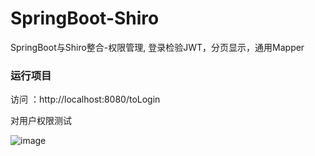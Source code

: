 # SpringBoot-Shiro
SpringBoot与Shiro整合-权限管理, 登录检验JWT，分页显示，通用Mapper

### 运行项目

访问 ：http://localhost:8080/toLogin

对用户权限测试

![image](/uploads/85245432fa1a7e0f74c37e00a71e41f6/image.png)

